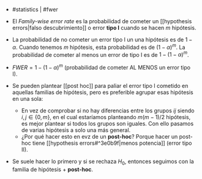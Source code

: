 - #statistics | #fwer

- El *Family-wise error rate* es la probabilidad de cometer un [[hypothesis errors|falso descubrimiento]] o error **tipo I** cuando se hacen $m$ hipótesis.
- La probabilidad de no cometer un error tipo I un una hipótesis es de $1-\alpha$. Cuando tenemos $m$ hipótesis, esta probabilidad es de $(1-\alpha)^m$. La probabilidad de cometer al menos un error de tipo I es de $1-(1-\alpha)^m$.
- $FWER=1-(1-\alpha)^m$ (probabilidad de cometer AL MENOS un error tipo I).
- Se pueden plantear [[post hoc]] para paliar el error tipo I cometido en aquellas familias de hipótesis, pero es preferible agrupar esas hipótesis en una sola:
	- En vez de comprobar si no hay diferencias entre los grupos $ij$ siendo $i,j\in\{0,m\}$, en el cual estaríamos planteando $m(m-1)/2$ hipótesis, es mejor plantear si todos los grupos son iguales. Con ello pasamos de varias hipótesis a solo una más general.
	- ¿Por qué hacer esto en evz de un **post-hoc**? Porque hacer un post-hoc tiene [[hypothesis errors#^3e0b9f|menos potencia]] (error tipo II).
- Se suele hacer lo primero y si se rechaza $H_0$, entonces seguimos con la familia de hipótesis + **post-hoc**.